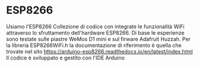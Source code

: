# ESP8266
Usiamo l'ESP8266
Collezione di codice con integrate le funzionalità WiFi attraverso lo sfruttamento dell'hardware ESP8266.
Di base le esperienze sono testate sulle piastre WeMos D1 mini e sul firware Adafruit Huzzah.
Per la libreria ESP8266WiFi.h la documentazione di riferimento è quella che trovate nel sito 
https://arduino-esp8266.readthedocs.io/en/latest/index.html 
Il codice è sviluppato e gestito con l'IDE Arduino
